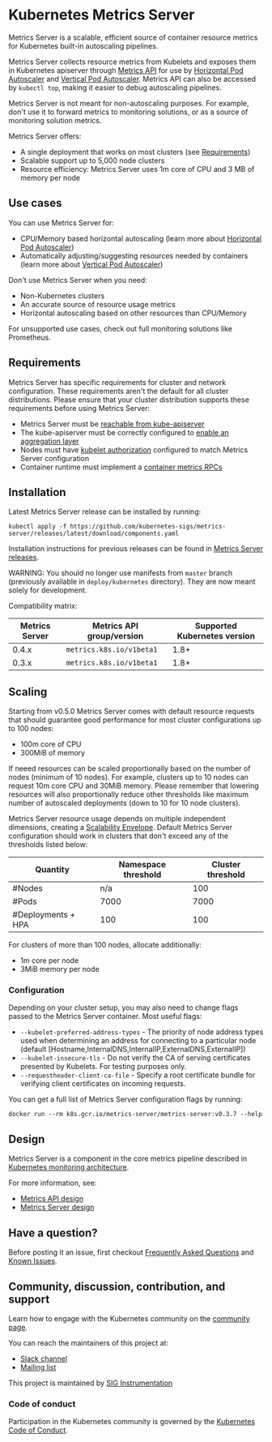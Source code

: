 # Kubernetes Metrics Server

Metrics Server is a scalable, efficient source of container resource metrics for Kubernetes
built-in autoscaling pipelines.

Metrics Server collects resource metrics from Kubelets and exposes them in Kubernetes apiserver through [Metrics API] 
for use by [Horizontal Pod Autoscaler] and [Vertical Pod Autoscaler]. Metrics API can also be accessed by `kubectl top`,
making it easier to debug autoscaling pipelines.

Metrics Server is not meant for non-autoscaling purposes. For example, don't use it to forward metrics to monitoring solutions, or as a source of monitoring solution metrics.

Metrics Server offers:
- A single deployment that works on most clusters (see [Requirements](#requirements))
- Scalable support up to 5,000 node clusters
- Resource efficiency: Metrics Server uses 1m core of CPU and 3 MB of memory per node

## Use cases

You can use Metrics Server for:
- CPU/Memory based horizontal autoscaling (learn more about [Horizontal Pod Autoscaler])
- Automatically adjusting/suggesting resources needed by containers (learn more about [Vertical Pod Autoscaler])

Don't use Metrics Server when you need:
- Non-Kubernetes clusters
- An accurate source of resource usage metrics
- Horizontal autoscaling based on other resources than CPU/Memory

For unsupported use cases, check out full monitoring solutions like Prometheus.

## Requirements

Metrics Server has specific requirements for cluster and network configuration. These requirements aren't the default for all cluster
distributions. Please ensure that your cluster distribution supports these requirements before using Metrics Server:
- Metrics Server must be [reachable from kube-apiserver]
- The kube-apiserver must be correctly configured to [enable an aggregation layer]
- Nodes must have [kubelet authorization] configured to match Metrics Server configuration
- Container runtime must implement a [container metrics RPCs]

## Installation

Latest Metrics Server release can be installed by running:

```shell
kubectl apply -f https://github.com/kubernetes-sigs/metrics-server/releases/latest/download/components.yaml
```

Installation instructions for previous releases can be found in [Metrics Server releases].

WARNING: You should no longer use manifests from `master` branch (previously available in `deploy/kubernetes` directory).
They are now meant solely for development.

Compatibility matrix:

Metrics Server | Metrics API group/version | Supported Kubernetes version
---------------|---------------------------|-----------------------------
0.4.x          | `metrics.k8s.io/v1beta1`  | 1.8+
0.3.x          | `metrics.k8s.io/v1beta1`  | 1.8+

## Scaling

Starting from v0.5.0 Metrics Server comes with default resource requests that should guarantee good performance for most cluster configurations up to 100 nodes:

* 100m core of CPU
* 300MiB of memory

If neeed resources can be scaled proportionally based on the number of nodes (minimum of 10 nodes).
For example, clusters up to 10 nodes can request 10m core CPU and 30MiB memory.
Please remember that lowering resources will also proportionally reduce other thresholds like maximum number of autoscaled deployments (down to 10 for 10 node clusters).

Metrics Server resource usage depends on multiple independent dimensions, creating a [Scalability Envelope].
Default Metrics Server configuration should work in clusters that don't exceed any of the thresholds listed below:

[Scalability Envelope]: https://github.com/kubernetes/community/blob/master/sig-scalability/configs-and-limits/thresholds.md

Quantity           | Namespace threshold | Cluster threshold
-------------------|---------------------|------------------
#Nodes             | n/a                 | 100
#Pods              | 7000                | 7000
#Deployments + HPA | 100                 | 100

For clusters of more than 100 nodes, allocate additionally:
* 1m core per node
* 3MiB memory per node

### Configuration 

Depending on your cluster setup, you may also need to change flags passed to the Metrics Server container.
Most useful flags:
- `--kubelet-preferred-address-types` - The priority of node address types used when determining an address for connecting to a particular node (default [Hostname,InternalDNS,InternalIP,ExternalDNS,ExternalIP])
- `--kubelet-insecure-tls` - Do not verify the CA of serving certificates presented by Kubelets. For testing purposes only.
- `--requestheader-client-ca-file` - Specify a root certificate bundle for verifying client certificates on incoming requests.

You can get a full list of Metrics Server configuration flags by running:

```shell
docker run --rm k8s.gcr.io/metrics-server/metrics-server:v0.3.7 --help
```

## Design

Metrics Server is a component in the core metrics pipeline described in [Kubernetes monitoring architecture].

For more information, see:
- [Metrics API design]
- [Metrics Server design]

## Have a question?

Before posting it an issue, first checkout [Frequently Asked Questions] and [Known Issues].

## Community, discussion, contribution, and support

Learn how to engage with the Kubernetes community on the [community page].

You can reach the maintainers of this project at:

- [Slack channel]
- [Mailing list]

This project is maintained by [SIG Instrumentation]

### Code of conduct

Participation in the Kubernetes community is governed by the [Kubernetes Code of Conduct].

[Kubernetes monitoring architecture]: https://github.com/kubernetes/community/blob/master/contributors/design-proposals/instrumentation/monitoring_architecture.md
[Metrics API]: https://github.com/kubernetes/metrics
[Metrics API design]: https://github.com/kubernetes/community/blob/master/contributors/design-proposals/instrumentation/resource-metrics-api.md
[Metrics Server design]: https://github.com/kubernetes/community/blob/master/contributors/design-proposals/instrumentation/metrics-server.md
[reachable from kube-apiserver]: https://kubernetes.io/docs/concepts/architecture/master-node-communication/#master-to-cluster
[enable an aggregation layer]: https://kubernetes.io/docs/tasks/access-kubernetes-api/configure-aggregation-layer/
[kubelet authorization]: https://kubernetes.io/docs/reference/command-line-tools-reference/kubelet-authentication-authorization/
[container metrics RPCs]:https://github.com/kubernetes/community/blob/master/contributors/devel/sig-node/cri-container-stats.md
[SIG Instrumentation]: https://github.com/kubernetes/community/tree/master/sig-instrumentation
[Slack channel]: https://kubernetes.slack.com/messages/sig-instrumentation
[Mailing list]: https://groups.google.com/forum/#!forum/kubernetes-sig-instrumentation
[Kubernetes Code of Conduct]: code-of-conduct.md
[community page]: http://kubernetes.io/community/
[Horizontal Pod Autoscaler]: https://kubernetes.io/docs/tasks/run-application/horizontal-pod-autoscale/
[Vertical Pod Autoscaler]: https://github.com/kubernetes/autoscaler/tree/master/vertical-pod-autoscaler
[Frequently Asked Questions]: FAQ.md
[Known Issues]: KNOWN_ISSUES.md
[Metrics Server releases]: https://github.com/kubernetes-sigs/metrics-server/releases
